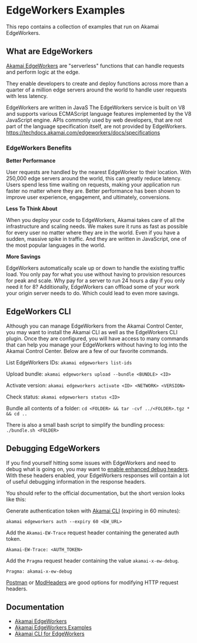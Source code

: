 # EdgeWorkers Examples

This repo contains a collection of examples that run on Akamai EdgeWorkers.

## What are EdgeWorkers

[Akamai EdgeWorkers](https://www.akamai.com/products/serverless-computing-edgeworkers) are "serverless" functions that can handle requests and perform logic at the edge.

They enable developers to create and deploy functions across more than a quarter of a million edge servers around the world to handle user requests with less latency.

EdgeWorkers are written in JavaS
The EdgeWorkers service is built on V8 and supports various ECMAScript language features implemented by the V8 JavaScript engine. APIs commonly used by web developers, that are not part of the language specification itself, are not provided by EdgeWorkers.
https://techdocs.akamai.com/edgeworkers/docs/specifications

### EdgeWorkers Benefits

**Better Performance**

User requests are handled by the nearest EdgeWorker to their location. With 250,000 edge servers around the world, this can greatly reduce latency. Users spend less time waiting on requests, making your application run faster no matter where they are. Better performance has been shown to improve user experience, engagement, and ultimately, conversions.

**Less To Think About**

When you deploy your code to EdgeWorkers, Akamai takes care of all the infrastructure and scaling needs. We makes sure it runs as fast as possible for every user no matter where they are in the world. Even if you have a sudden, massive spike in traffic. And they are written in JavaScript, one of the most popular languages in the world.
    
**More Savings**

EdgeWorkers automatically scale up or down to handle the existing traffic load. You only pay for what you use without having to provision resources for peak and scale. Why pay for a server to run 24 hours a day if you only need it for 8? Additionally, EdgeWorkers can offload some of your work your origin server needs to do. Which could lead to even more savings.

## EdgeWorkers CLI

Although you can manage EdgeWorkers from the Akamai Control Center, you may want to install the Akamai CLI as well as the EdgeWorkers CLI plugin. Once they are configured, you will have access to many commands that can help you manage your EdgeWorkers without having to log into the Akamai Control Center. Below are a few of our favorite commands.

List EdgeWorkers IDs:
`akamai edgeworkers list-ids`

Upload bundle:
`akamai edgeworkers upload --bundle <BUNDLE> <ID>`

Activate version:
`akamai edgeworkers activate <ID> <NETWORK> <VERSION>`

Check status:
`akamai edgeworkers status <ID>`

Bundle all contents of a folder:
`cd <FOLDER> && tar -cvf ../<FOLDER>.tgz * && cd ..`

There is also a small bash script to simplify the bundling process:
`./bundle.sh <FOLDER>` 

## Debugging EdgeWorkers

If you find yourself hitting some issues with EdgeWorkers and need to debug what is going on, you may want to [enable enhanced debug headers](https://techdocs.akamai.com/edgeworkers/docs/enable-enhanced-debug-headers). With these headers enabled, your EdgeWorkers responses will contain a lot of useful debugging information in the response headers.

You should refer to the official documentation, but the short version looks like this:

Generate authentication token with [Akamai CLI](https://techdocs.akamai.com/edgekv/docs/akamai-cli) (expiring in 60 minutes):

`akamai edgeworkers auth --expiry 60 <EW_URL>`

Add the `Akamai-EW-Trace` request header containing the generated auth token.

```
Akamai-EW-Trace: <AUTH_TOKEN>
```

Add the `Pragma` request header containing the value `akamai-x-ew-debug`.

```
Pragma: akamai-x-ew-debug
```

[Postman](https://www.postman.com/) or [ModHeaders](https://chrome.google.com/webstore/detail/modheader/idgpnmonknjnojddfkpgkljpfnnfcklj?hl=en) are good options for modifying HTTP request headers.

## Documentation
- [Akamai EdgeWorkers](https://developer.akamai.com/akamai-edgeworkers-overview)
- [Akamai EdgeWorkers Examples](https://github.com/akamai/edgeworkers-examples)
- [Akamai CLI for EdgeWorkers](https://developer.akamai.com/legacy/cli/packages/edgeworkers.html)

